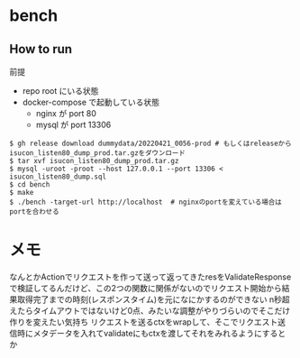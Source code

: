 # bench

## How to run

前提

- repo root にいる状態
- docker-compose で起動している状態
  - nginx が port 80
  - mysql が port 13306

```console
$ gh release download dummydata/20220421_0056-prod # もしくはreleaseからisucon_listen80_dump_prod.tar.gzをダウンロード
$ tar xvf isucon_listen80_dump_prod.tar.gz
$ mysql -uroot -proot --host 127.0.0.1 --port 13306 < isucon_listen80_dump.sql
$ cd bench
$ make
$ ./bench -target-url http://localhost  # nginxのportを変えている場合はportを合わせる
```


# メモ

なんとかActionでリクエストを作って送って返ってきたresをValidateResponseで検証してるんだけど、この2つの関数に関係がないのでリクエスト開始から結果取得完了までの時刻(レスポンスタイム)を元になにかするのができない
n秒超えたらタイムアウトではないけど0点、みたいな調整がやりづらいのでそこだけ作りを変えたい気持ち
リクエストを送るctxをwrapして、そこでリクエスト送信時にメタデータを入れてvalidateにもctxを渡してそれをみれるようにするとか
